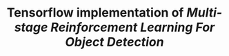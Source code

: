 ---
title: "Tensorflow implementation of <em>Multi-stage Reinforcement Learning For Object Detection</em>"
collection: sideprojects
permalink: /sideprojects/muldet
excerpt: 'This is a Tensorflow implementation of the paper <em>Multi-stage Reinforcement Learning For Object Detection</em>.'
code: 'https://github.com/qq456cvb/multi-stage-detection'
---